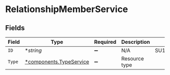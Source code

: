 # RelationshipMemberService


## Fields

| Field                                                             | Type                                                              | Required                                                          | Description                                                       | Example                                                           |
| ----------------------------------------------------------------- | ----------------------------------------------------------------- | ----------------------------------------------------------------- | ----------------------------------------------------------------- | ----------------------------------------------------------------- |
| `ID`                                                              | **string*                                                         | :heavy_minus_sign:                                                | N/A                                                               | SU1Z0isxPaozGVKXdv0eY                                             |
| `Type`                                                            | [*components.TypeService](../../models/components/typeservice.md) | :heavy_minus_sign:                                                | Resource type                                                     |                                                                   |